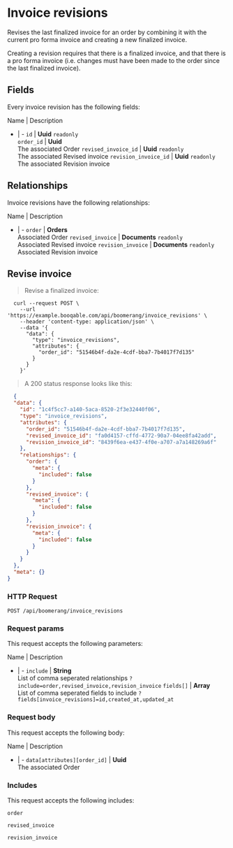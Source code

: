 # Invoice revisions

Revises the last finalized invoice for an order by combining
it with the current pro forma invoice and creating a new
finalized invoice.

Creating a revision requires that there is a finalized invoice,
and that there is a pro forma invoice (i.e. changes must have been
made to the order since the last finalized invoice).

## Fields
Every invoice revision has the following fields:

Name | Description
- | -
`id` | **Uuid** `readonly`<br>
`order_id` | **Uuid** <br>The associated Order
`revised_invoice_id` | **Uuid** `readonly`<br>The associated Revised invoice
`revision_invoice_id` | **Uuid** `readonly`<br>The associated Revision invoice


## Relationships
Invoice revisions have the following relationships:

Name | Description
- | -
`order` | **Orders**<br>Associated Order
`revised_invoice` | **Documents** `readonly`<br>Associated Revised invoice
`revision_invoice` | **Documents** `readonly`<br>Associated Revision invoice


## Revise invoice



> Revise a finalized invoice:

```shell
  curl --request POST \
    --url 'https://example.booqable.com/api/boomerang/invoice_revisions' \
    --header 'content-type: application/json' \
    --data '{
      "data": {
        "type": "invoice_revisions",
        "attributes": {
          "order_id": "51546b4f-da2e-4cdf-bba7-7b4017f7d135"
        }
      }
    }'
```

> A 200 status response looks like this:

```json
  {
  "data": {
    "id": "1c4f5cc7-a140-5aca-8520-2f3e32440f06",
    "type": "invoice_revisions",
    "attributes": {
      "order_id": "51546b4f-da2e-4cdf-bba7-7b4017f7d135",
      "revised_invoice_id": "fa0d4157-cffd-4772-90a7-04ee8fa42add",
      "revision_invoice_id": "8439f6ea-e437-4f0e-a707-a7a148269a6f"
    },
    "relationships": {
      "order": {
        "meta": {
          "included": false
        }
      },
      "revised_invoice": {
        "meta": {
          "included": false
        }
      },
      "revision_invoice": {
        "meta": {
          "included": false
        }
      }
    }
  },
  "meta": {}
}
```

### HTTP Request

`POST /api/boomerang/invoice_revisions`

### Request params

This request accepts the following parameters:

Name | Description
- | -
`include` | **String** <br>List of comma seperated relationships `?include=order,revised_invoice,revision_invoice`
`fields[]` | **Array** <br>List of comma seperated fields to include `?fields[invoice_revisions]=id,created_at,updated_at`


### Request body

This request accepts the following body:

Name | Description
- | -
`data[attributes][order_id]` | **Uuid** <br>The associated Order


### Includes

This request accepts the following includes:

`order`


`revised_invoice`


`revision_invoice`





